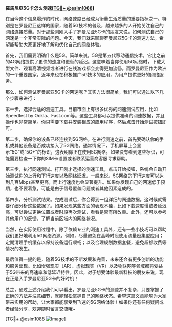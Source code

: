 **羅馬尼亞5G卡怎么测速[[TG💪+ @esim1088](https://t.me/s/esim1088)]**

在当今这个信息爆炸的时代，网络速度已经成为衡量生活质量的重要指标之一。特别是在罗曼尼亚这样的国家，随着5G技术的普及，越来越多的人开始关注自己的网络连接质量。对于那些刚刚入手了罗曼尼亚5G卡的朋友来说，如何测试自己的网速是一个非常实际的问题。今天，我们就来聊聊罗曼尼亚5G卡的测速方法，希望能帮助大家更好地了解和优化自己的网络体验。

首先，我们需要明确什么是5G。简单来说，5G是第五代移动通信技术，它比之前的4G网络提供了更快的速度和更低的延迟。这意味着当你使用5G网络时，下载大型文件、观看高清视频或者进行在线游戏都会变得更加流畅。而罗曼尼亚作为欧洲的一个重要国家，近年来也在积极推广5G技术的应用，为用户提供更好的网络服务。

那么，如何测试罗曼尼亚5G卡的网速呢？其实方法很简单，我们可以通过以下几个步骤来进行：

第一步，选择合适的测速工具。目前市面上有很多优秀的网速测试应用，比如Speedtest by Ookla、Fast.com等。这些工具都可以提供准确的网速数据，并且操作也非常简单。你只需要下载并安装相应的应用程序，然后点击开始测试按钮即可。

第二步，确保你的设备已经连接到5G网络。在进行测速之前，首先要确认你的手机或其他设备是否成功接入了5G网络。通常情况下，手机屏幕上会显示“5G”或“5G+”的标识，这表明你正在使用5G网络。如果没有看到这些标识，可能需要检查一下你的SIM卡设置或者联系运营商客服寻求帮助。

第三步，执行网速测试。打开刚才选择的测速工具，点击开始按钮，系统会自动开始测试你的上行和下行速度以及网络延迟。一般来说，5G网络的下行速度可以达到几百Mbps甚至更高，而上行速度也会显著提升。如果你发现自己的网速低于预期，也不要着急，可能是由于信号覆盖问题或者其他因素造成的。

第四步，分析测试结果。完成测试后，你会得到一组详细的网速数据。这时候就需要仔细分析这些数据了。如果发现某些方面的表现不佳，比如下载速度慢或者延迟高，可以尝试更换位置或者时段再次测试，看看是否有所改善。此外，还可以参考其他用户的反馈，了解当前区域内的网络状况。

当然，在实际使用过程中，除了依赖专业的测速工具外，还有一些小技巧可以帮助我们更好地利用5G网络资源。例如，尽量避免在高峰时段使用流量密集型应用；定期清理手机缓存以保持设备运行顺畅；以及合理规划数据套餐，避免超额收费等情况的发生。

最后值得一提的是，随着5G技术的不断发展和完善，未来还会有更多创新的功能和服务出现。比如增强现实（AR）、虚拟现实（VR）以及物联网等领域都将受益于5G带来的高速率和低延迟特性。因此，对于想要体验最新科技的朋友来说，现在正是入手罗曼尼亚5G卡的好时机！

总之，通过上述介绍我们可以看出，罗曼尼亚5G卡的测速并不复杂，只要掌握了正确的方法并注意细节，就能轻松掌握自己的网络状态。希望这篇文章能够为大家带来实用的帮助，让大家都能享受到飞速的5G网络体验！如果你还有任何疑问或者经验分享，欢迎随时留言交流哦~

[[TG💪+ @esim1088](https://t.me/s/esim1088) ![Image](https://i.postimg.cc/4NQfJmqS/Snipaste-2025-05-13-00-14-12.png)]